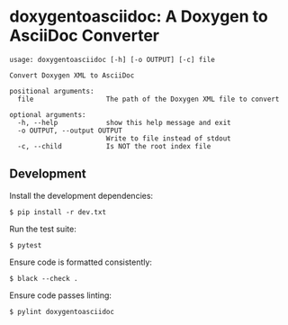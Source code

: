 # doxygentoasciidoc: A Doxygen to AsciiDoc Converter

```
usage: doxygentoasciidoc [-h] [-o OUTPUT] [-c] file

Convert Doxygen XML to AsciiDoc

positional arguments:
  file                  The path of the Doxygen XML file to convert

optional arguments:
  -h, --help            show this help message and exit
  -o OUTPUT, --output OUTPUT
                        Write to file instead of stdout
  -c, --child           Is NOT the root index file
```

## Development

Install the development dependencies:

```console
$ pip install -r dev.txt
```

Run the test suite:

```console
$ pytest
```

Ensure code is formatted consistently:

```console
$ black --check .
```

Ensure code passes linting:

```console
$ pylint doxygentoasciidoc
```
